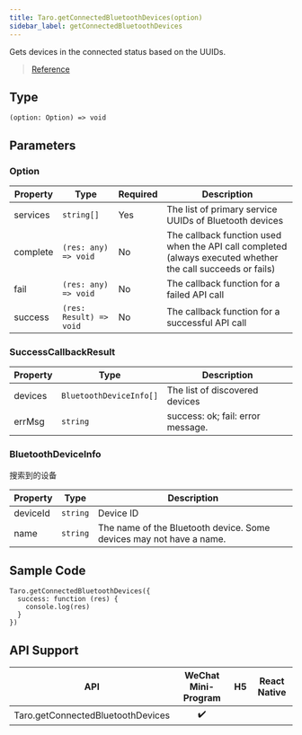 ```yaml
---
title: Taro.getConnectedBluetoothDevices(option)
sidebar_label: getConnectedBluetoothDevices
---
```


Gets devices in the connected status based on the UUIDs.

> [Reference](https://developers.weixin.qq.com/miniprogram/dev/api/device/bluetooth/wx.getConnectedBluetoothDevices.html)

## Type

```tsx
(option: Option) => void
```

## Parameters

### Option

<table>
  <thead>
    <tr>
      <th>Property</th>
      <th>Type</th>
      <th style={{ textAlign: "center"}}>Required</th>
      <th>Description</th>
    </tr>
  </thead>
  <tbody>
    <tr>
      <td>services</td>
      <td><code>string[]</code></td>
      <td style={{ textAlign: "center"}}>Yes</td>
      <td>The list of primary service UUIDs of Bluetooth devices</td>
    </tr>
    <tr>
      <td>complete</td>
      <td><code>(res: any) =&gt; void</code></td>
      <td style={{ textAlign: "center"}}>No</td>
      <td>The callback function used when the API call completed (always executed whether the call succeeds or fails)</td>
    </tr>
    <tr>
      <td>fail</td>
      <td><code>(res: any) =&gt; void</code></td>
      <td style={{ textAlign: "center"}}>No</td>
      <td>The callback function for a failed API call</td>
    </tr>
    <tr>
      <td>success</td>
      <td><code>(res: Result) =&gt; void</code></td>
      <td style={{ textAlign: "center"}}>No</td>
      <td>The callback function for a successful API call</td>
    </tr>
  </tbody>
</table>

### SuccessCallbackResult

<table>
  <thead>
    <tr>
      <th>Property</th>
      <th>Type</th>
      <th>Description</th>
    </tr>
  </thead>
  <tbody>
    <tr>
      <td>devices</td>
      <td><code>BluetoothDeviceInfo[]</code></td>
      <td>The list of discovered devices</td>
    </tr>
    <tr>
      <td>errMsg</td>
      <td><code>string</code></td>
      <td>success: ok; fail: error message.</td>
    </tr>
  </tbody>
</table>

### BluetoothDeviceInfo

搜索到的设备

<table>
  <thead>
    <tr>
      <th>Property</th>
      <th>Type</th>
      <th>Description</th>
    </tr>
  </thead>
  <tbody>
    <tr>
      <td>deviceId</td>
      <td><code>string</code></td>
      <td>Device ID</td>
    </tr>
    <tr>
      <td>name</td>
      <td><code>string</code></td>
      <td>The name of the Bluetooth device. Some devices may not have a name.</td>
    </tr>
  </tbody>
</table>

## Sample Code

```tsx
Taro.getConnectedBluetoothDevices({
  success: function (res) {
    console.log(res)
  }
})
```

## API Support

|                API                | WeChat Mini-Program | H5 | React Native |
|:---------------------------------:|:-------------------:|:--:|:------------:|
| Taro.getConnectedBluetoothDevices |         ✔️          |    |              |
